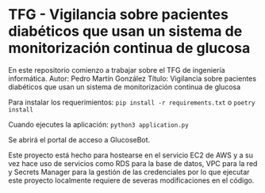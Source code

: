 # TFG - Vigilancia sobre pacientes diabéticos que usan un sistema de monitorización continua de glucosa
En este repositorio comienzo a trabajar sobre el TFG de ingeniería informática.
Autor: Pedro Martín González
Título: Vigilancia sobre pacientes diabéticos que usan un sistema de monitorización continua de glucosa

Para instalar los requerimientos:
`pip install -r requirements.txt`
o
`poetry install`

Cuando ejecutes la aplicación:
`python3 application.py`

Se abrirá el portal de acceso a GlucoseBot.

Este proyecto está hecho para hostearse en el servicio EC2 de AWS y a su vez hace uso de servicios como RDS para la base de datos, VPC para la red y Secrets Manager para la gestión de las credenciales por lo que ejecutar este proyecto localmente requiere de severas modificaciones en el código.
